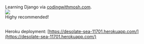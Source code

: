 Learning Django via [codingwithmosh.com](https://codewithmosh.com/courses/423295).<br>
![](https://www.filepicker.io/api/file/06AcIUQWTEWaeN2wK1bP)<br>
Highy recommended!<br><br>

Heroku deployment: [https://desolate-sea-11701.herokuapp.com/](https://desolate-sea-11701.herokuapp.com/)
